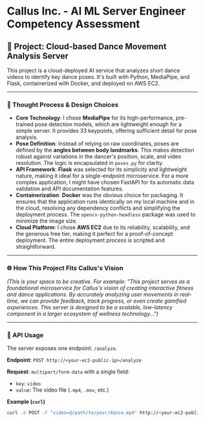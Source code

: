 # Callus Inc. - AI ML Server Engineer Competency Assessment

## 🕺 Project: Cloud-based Dance Movement Analysis Server

This project is a cloud-deployed AI service that analyzes short dance videos to identify key dance poses. It's built with Python, MediaPipe, and Flask, containerized with Docker, and deployed on AWS EC2.

---

### 🤔 Thought Process & Design Choices

* **Core Technology**: I chose **MediaPipe** for its high-performance, pre-trained pose detection models, which are lightweight enough for a simple server. It provides 33 keypoints, offering sufficient detail for pose analysis.
* **Pose Definition**: Instead of relying on raw coordinates, poses are defined by the **angles between body landmarks**. This makes detection robust against variations in the dancer's position, scale, and video resolution. The logic is encapsulated in `poses.py` for clarity.
* **API Framework**: **Flask** was selected for its simplicity and lightweight nature, making it ideal for a single-endpoint microservice. For a more complex application, I might have chosen FastAPI for its automatic data validation and API documentation features.
* **Containerization**: **Docker** was the obvious choice for packaging. It ensures that the application runs identically on my local machine and in the cloud, resolving any dependency conflicts and simplifying the deployment process. The `opencv-python-headless` package was used to minimize the image size.
* **Cloud Platform**: I chose **AWS EC2** due to its reliability, scalability, and the generous free tier, making it perfect for a proof-of-concept deployment. The entire deployment process is scripted and straightforward.

---

### 🌐 How This Project Fits Callus's Vision

*(This is your space to be creative. For example: "This project serves as a foundational microservice for Callus's vision of creating interactive fitness and dance applications. By accurately analyzing user movements in real-time, we can provide feedback, track progress, or even create gamified experiences. This server is designed to be a scalable, low-latency component in a larger ecosystem of wellness technology...")*

---

### 🚀 API Usage

The server exposes one endpoint: `/analyze`.

**Endpoint**: `POST http://<your-ec2-public-ip>/analyze`

**Request**: `multipart/form-data` with a single field:
* `key`: `video`
* `value`: The video file (`.mp4`, `.mov`, etc.)

**Example (`curl`)**
```bash
curl -X POST -F "video=@/path/to/your/dance.mp4" http://<your-ec2-public-ip>/analyze
